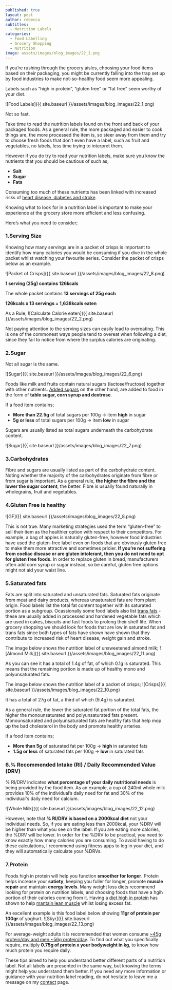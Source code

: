 ```yaml
---
published: true
layout: post
author: rebecca
subtitles:
  - Nutrition Labels
categories:
  - Food Labelling
  - Grocery Shopping
  - Nutrition
image: assets/images/blog_images/22_1.png
---
```


If you’re rushing through the grocery aisles, choosing your food items based on their packaging, you might be currently falling into the trap set up by food industries to make not-so-healthy food seem more appealing. 

Labels such as “high in protein”, “gluten free” or “fat free” seem worthy of your diet.

![Food Labels]({{ site.baseurl }}/assets/images/blog_images/22_1.png)

Not so fast. 

Take time to read the nutrition labels found on the front and back of your packaged foods. As a general rule, the more packaged and easier to cook things are, the more processed the item is, so steer away from them and try to choose fresh foods that don’t even have a label, such as fruit and vegetables, no labels, less time trying to interpret them. 

However if you do try to read your nutrition labels, make sure you know the nutrients that you should be cautious of such as; 
- **Salt**
- **Sugar**
- **Fats**

Consuming too much of these nutrients has been linked with increased risks of [heart disease, diabetes and stroke](https://www.bda.uk.com/resource/sacn-report-drastic-action-on-sugar-consumption-recommended.html). 

Knowing what to look for in a nutrition label is important to make your experience at the grocery store more efficient and less confusing. 

Here’s what you need to consider; 

### 1.Serving Size 
Knowing how many servings are in a packet of crisps is important to identify how many calories you would be consuming if you dive in the whole packet whilst watching your favourite series. 
Consider the packet of crisps below as an example.

![Packet of Crisps]({{ site.baseurl }}/assets/images/blog_images/22_8.png)

**1 serving (25g) contains 126kcals**

The whole packet contains **13 servings of 25g each**

**126kcals x 13 servings = 1,638kcals eaten** 

As a Rule; 
![Calculate Calorie eaten]({{ site.baseurl }}/assets/images/blog_images/22_2.png)

Not paying attention to the serving sizes can easily lead to overeating. This is one of the commonest ways people tend to overeat when following a diet,  since they fail to notice from where the surplus calories are originating. 

### 2.Sugar

Not all sugar is the same. 

![Sugar]({{ site.baseurl }}/assets/images/blog_images/22_6.png)

Foods like milk  and fruits contain natural sugars (lactose/fructose) together with other nutrients. [Added sugars](https://www.bda.uk.com/resource/sugar.html) on the other hand, are added to food in the form of **table sugar, corn syrup and dextrose**.

If a food item contains;
- **More than 22.5g** of total sugars per 100g -> item **high** in sugar
- **5g or less** of total sugars per 100g -> item **low** in sugar

Sugars are usually listed as total sugars underneath the carbohydrate content. 

![Sugar]({{ site.baseurl }}/assets/images/blog_images/22_7.png)

### 3.Carbohydrates
Fibre and sugars are usually listed as part of the carbohydrate content. Noting whether the majority of the carbohydrates originate from fibre or from sugar is important. 
As a general rule, **the higher the fibre and the lower the sugar content**, the better. Fibre is usually found naturally in wholegrains, fruit and vegetables. 

### 4.Gluten Free is healthy

![GF]({{ site.baseurl }}/assets/images/blog_images/22_8.png)

This is not true. Many marketing strategies used the term “gluten-free” to sell their item as the healthier option with respect to their competitors. For example, a bag of apples is naturally gluten-free, however food industries have used the gluten-free label even on foods that are obviously gluten free to make them more attractive and sometimes pricier. 
**If you’re not suffering from coeliac disease or are gluten intolerant, then you do not need to opt for gluten free foods.** In order to replace gluten in bread, manufacturers often add corn syrup or sugar instead, so be careful, gluten free options might not aid your waist line. 

### 5.Saturated fats 
Fats are split into saturated and unsaturated fats. Saturated fats originate from meat and dairy products, whereas unsaturated fats are from plant origin. Food labels list the total fat content together with its saturated portion as a subgroup. Ocassionally some food labels also list [trans fats](https://www.bda.uk.com/resource/fat.html)  - these are usually added in processed and hardened vegetable fats which are used in cakes, biscuits and fast foods to prolong their shelf life. When grocery shopping we should look for foods that are low in saturated fat and trans fats since both types of fats have shown have shown that they contribute to increased risk of heart disease, weight gain and stroke. 

The image below shows the nutrition label of unsweetened almond milk; 
![Almond Milk]({{ site.baseurl }}/assets/images/blog_images/22_11.png)

As you can see it has a total of 1.4g of fat, of which 0.1g is saturated. This means that the remaining portion is made up of healthy mono and polyunsaturated fats. 

The image below shows the nutrition label of a packet of crisps; 
![Crisps]({{ site.baseurl }}/assets/images/blog_images/22_10.png)

It has a total of 27g of fat, a third of which (9.4g) is saturated. 

As a general rule, the lower the saturated fat portion of the total fats, the higher the monounsaturated and polyunsaturated fats present. Monounsaturated and polyunsaturated fats are healthy fats that help mop up the bad cholesterol in the body and promote healthy arteries. 

If a food item contains;

- **More than 5g** of saturated fat per 100g -> **high** in saturated fats
- **1.5g or less** of saturated fats per 100g -> **low** in saturated fats

### 6.% Recommended Intake (RI) / Daily Recommended Value (DRV) 

% RI/DRV indicates **what percentage of your daily nutritional needs** is being provided by the food item. 
As an example, a cup of 240ml whole milk provides 10% of the individual’s daily need for fat and 30% of the individual's daily need for calcium. 

![Whole Milk]({{ site.baseurl }}/assets/images/blog_images/22_12.png)

However, note that **% RI/DRV is based on a 2000kcal diet** not your individual needs. So, if you are eating less than 2000kcal, your %DRV will be higher than what you see on the label. If you are eating more calories, the %DRV will be lower. In order for the %DRV to be practical,  you need to know exactly how many calories you are consuming. To avoid having to do these calculations, I recommend using fitness apps to log in your diet, and they will automatically calculate your %DRVs.

### 7.Protein 

Foods high in protein will help you function **smoother for longer**. 
Protein helps increase your **satiety**, keeping you fuller for longer, promote **muscle repair** and maintain **energy levels**. Many weight loss diets recommend looking for protein on nutrition labels, and choosing foods that have a hgih portion of their calories coming from it. 
Having a [diet high in protein](https://www.ncbi.nlm.nih.gov/pmc/articles/PMC5644969/?report=reader) has shown to help [mantain lean muscle](https://jissn.biomedcentral.com/articles/10.1186/s12970-015-0100-0) whilst losing excess fat. 

An excellent example is this food label below showing **11gr of protein per 100gr** of yoghurt. 
![Skyr]({{ site.baseurl }}/assets/images/blog_images/22_13.png)


For average-weight adults it is recommended that women consume [~45g protein/day and men ~56g protein/day](https://www.nutrition.org.uk/healthy-sustainable-diets/protein/?level=Health%20professional#:~:text=The%20Reference%20Nutrient%20Intake%20(RNI)%20for%20protein%20for%20adults%20is,(75%20and%2060kg%20respectively).). To find out what you specifically require, multiply **0.75g of protein x your bodyweight in kg**, to know how much protein you require daily. 


These tips aimed to help you understand better different parts of a nutrition label. Not all labels are presented in the same way, but knowing the terms might help you understand them better. If you need any more information or guidance with your nutrition label reading, do not hesitate to leave me a message on my [contact](/contact) page. 



